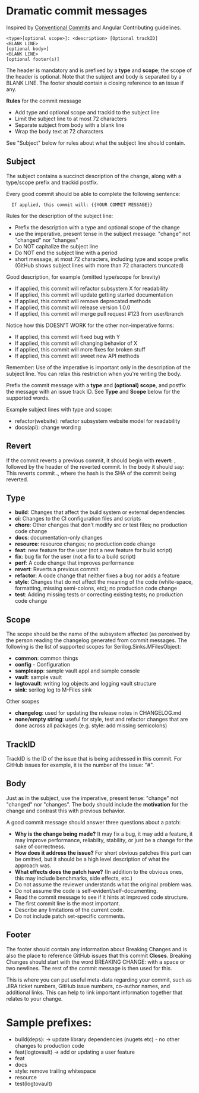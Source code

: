 # Dramatic commit messages

Inspired by [Conventional Commits](https://www.conventionalcommits.org/en/v1.0.0/#summary) and Angular Contributing guidelines.

```(generic)
<type>[optional scope>]: <description> [Optional trackID]
<BLANK LINE>
[optional body>]
<BLANK LINE>
[optional footer(s)]

```

The header is mandatory and is prefixed by a **type** and **scope**; the scope of the header is optional.
Note that the subject and body is separated by a BLANK LINE.
The footer should contain a closing reference to an issue if any.

**Rules** for the commit message

- Add type and optional scope and trackid to the subject line
- Limit the subject line to at most 72 characters
- Separate subject from body with a blank line
- Wrap the body text at 72 characters

See "Subject" below for rules about what the subject line should contain.

## Subject

The subject contains a succinct description of the change, along with a type/scope prefix and trackid postfix.

Every good commit should be able to complete the following sentence:

```(generic)
  If applied, this commit will: {{YOUR COMMIT MESSAGE}}
```

Rules for the description of the subject line:

- Prefix the description with a type and optional scope of the change
- use the imperative, present tense in the subject message: "change" not "changed" nor "changes"
- Do NOT capitalize the subject line
- Do NOT end the subject line with a period
- short message, at most 72 characters, including type and scope prefix (GitHub shows subject lines with more than 72 characters truncated)

Good description, for example (omitted type/scope for brevity)

- If applied, this commit will refactor subsystem X for readability
- If applied, this commit will update getting started documentation
- If applied, this commit will remove deprecated methods
- If applied, this commit will release version 1.0.0
- If applied, this commit will merge pull request #123 from user/branch

Notice how this DOESN'T WORK for the other non-imperative forms:

- If applied, this commit will fixed bug with Y
- If applied, this commit will changing behavior of X
- If applied, this commit will more fixes for broken stuff
- If applied, this commit will sweet new API methods

Remember: Use of the imperative is important only in the description of the subject line. You can relax this restriction when you're writing the body.

Prefix the commit message with a **type** and **(optional) scope**, and postfix the message with an issue track ID. See **Type** and **Scope** below for the supported words.

Example subject lines with type and scope:

- refactor(website): refactor subsystem website model for readability
- docs(api): change wording

## Revert

If the commit reverts a previous commit, it should begin with **revert:** , followed by the header of the reverted commit. In the body it should say:
This reverts commit <hash>., where the hash is the SHA of the commit being reverted.

## Type

- **build**: Changes that affect the build system or external dependencies
- **ci**: Changes to the CI configuration files and scripts
- **chore**: Other changes that don't modify src or test files; no production code change
- **docs**: documentation-only changes
- **resource**: resource changes; no production code change
- **feat**: new feature for the user (not a new feature for build script)
- **fix**: bug fix for the user (not a fix to a build script)
- **perf**: A code change that improves performance
- **revert**: Reverts a previous commit
- **refactor**: A code change that neither fixes a bug nor adds a feature
- **style**: Changes that do not affect the meaning of the code (white-space, formatting, missing semi-colons, etc); no production code change
- **test**: Adding missing tests or correcting existing tests; no production code change

## Scope

The scope should be the name of the subsystem affected (as perceived by the person reading the changelog generated from commit messages.
The following is the list of supported scopes for Serilog.Sinks.MFilesObject:

- **common**: common things
- **config** - Configuration
- **sampleapp**: sample vault appl and sample console
- **vault**: sample vault 
- **logtovault**: writing log objects and logging vault structure
- **sink**: serilog log to M-Files sink

Other scopes
- **changelog**: used for updating the release notes in CHANGELOG.md
- **none/empty string**: useful for style, test and refactor changes that are done across all packages (e.g. style: add missing semicolons)

## TrackID

TrackID is the ID of the issue that is being addressed in this commit. For GitHub issues for example, it is the number of the issue: "#<number>".

## Body

Just as in the subject, use the imperative, present tense: "change" not "changed" nor "changes". The body should include the **motivation** for the change and contrast this with previous behavior.

A good commit message should answer three questions about a patch:

- **Why is the change being made?** It may fix a bug, it may add a feature, it may improve performance, reliabilty, stability, or just be a change for the sake of correctness.
- **How does it address the issue?** For short obvious patches this part can be omitted, but it should be a high level description of what the approach was.
- **What effects does the patch have?** (In addition to the obvious ones, this may include benchmarks, side effects, etc.)
- Do not assume the reviewer understands what the original problem was.
- Do not assume the code is self-evident/self-documenting.
- Read the commit message to see if it hints at improved code structure.
- The first commit line is the most important.
- Describe any limitations of the current code.
- Do not include patch set-specific comments.

## Footer

The footer should contain any information about Breaking Changes and is also the place to reference GitHub issues that this commit **Closes**.
Breaking Changes should start with the word BREAKING CHANGE: with a space or two newlines. The rest of the commit message is then used for this.

This is where you can put useful meta-data regarding your commit, such as JIRA ticket numbers, GitHub issue numbers, co-author names, and additional links.
This can help to link important information together that relates to your change.

# Sample prefixes:

- build(deps):                 -> update library dependencies (nugets etc) - no other changes to production code
- feat(logtovault)             -> add or updating a user feature
- feat
- docs
- style: remove trailing whitespace
- resource
- test(logtovault)

